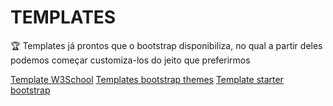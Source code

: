 # TEMPLATES

🏆 Templates já prontos que o bootstrap disponibiliza, no qual a partir deles podemos começar customiza-los do jeito que preferirmos 

[Template W3School](https://www.w3schools.com/bootstrap5/bootstrap_templates.php)
[Templates bootstrap themes](https://themes.getbootstrap.com/)
[Template starter bootstrap](https://startbootstrap.com/)




























